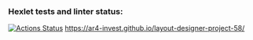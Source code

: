### Hexlet tests and linter status:
[![Actions Status](https://github.com/ar4-invest/layout-designer-project-58/workflows/hexlet-check/badge.svg)](https://github.com/ar4-invest/layout-designer-project-58/actions)
https://ar4-invest.github.io/layout-designer-project-58/
